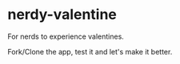 # nerdy-valentine

For nerds to experience valentines.

Fork/Clone the app, test it and let's make it better.
